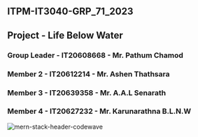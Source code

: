 ## ITPM-IT3040-GRP_71_2023
## Project - Life Below Water
### Group Leader - IT20608668 - Mr. Pathum Chamod
### Member 2     - IT20612214 - Mr. Ashen Thathsara
### Member 3     - IT20639358 - Mr. A.A.L Senarath
### Member 4     - IT20627232 - Mr. Karunarathna B.L.N.W
![mern-stack-header-codewave](https://user-images.githubusercontent.com/73941690/230639942-10347b23-4c0b-4de2-8d01-d770691a8d67.jpg)
